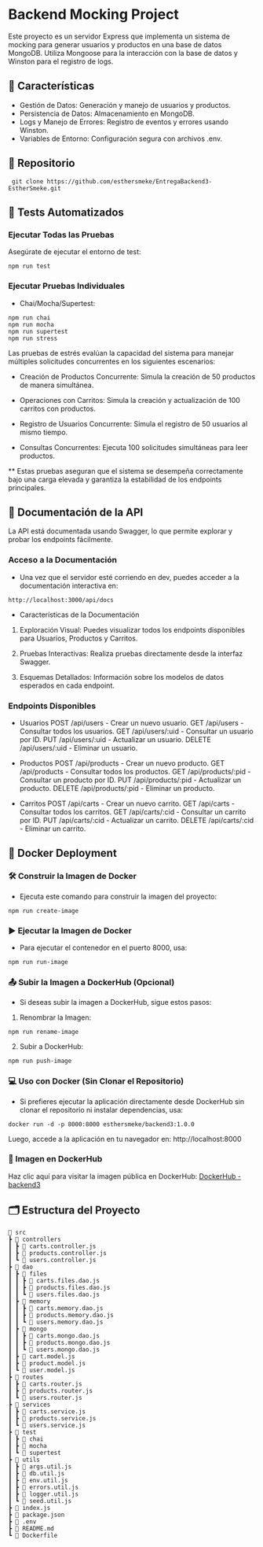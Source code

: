 # Backend Mocking Project

Este proyecto es un servidor Express que implementa un sistema de mocking para generar usuarios y productos en una base de datos MongoDB. Utiliza Mongoose para la interacción con la base de datos y Winston para el registro de logs.

## 🧩 Características

- Gestión de Datos: Generación y manejo de usuarios y productos.
- Persistencia de Datos: Almacenamiento en MongoDB.
- Logs y Manejo de Errores: Registro de eventos y errores usando Winston.
- Variables de Entorno: Configuración segura con archivos .env.

## 📂 Repositorio

```
 git clone https://github.com/esthersmeke/EntregaBackend3-EstherSmeke.git
```

## 🧪 Tests Automatizados

### **Ejecutar Todas las Pruebas**

Asegúrate de ejecutar el entorno de test:

```
npm run test
```

### **Ejecutar Pruebas Individuales**

- Chai/Mocha/Supertest:

```
npm run chai
npm run mocha
npm run supertest
npm run stress
```

Las pruebas de estrés evalúan la capacidad del sistema para manejar múltiples solicitudes concurrentes en los siguientes escenarios:

- Creación de Productos Concurrente:
  Simula la creación de 50 productos de manera simultánea.

- Operaciones con Carritos:
  Simula la creación y actualización de 100 carritos con productos.

- Registro de Usuarios Concurrente:
  Simula el registro de 50 usuarios al mismo tiempo.

- Consultas Concurrentes:
  Ejecuta 100 solicitudes simultáneas para leer productos.

\*\* Estas pruebas aseguran que el sistema se desempeña correctamente bajo una carga elevada y garantiza la estabilidad de los endpoints principales.

## 📖 Documentación de la API

La API está documentada usando Swagger, lo que permite explorar y probar los endpoints fácilmente.

### **Acceso a la Documentación**

- Una vez que el servidor esté corriendo en dev, puedes acceder a la documentación interactiva en:

```
http://localhost:3000/api/docs
```

- Características de la Documentación

1. Exploración Visual:
   Puedes visualizar todos los endpoints disponibles para Usuarios, Productos y Carritos.

2. Pruebas Interactivas:
   Realiza pruebas directamente desde la interfaz Swagger.

3. Esquemas Detallados:
   Información sobre los modelos de datos esperados en cada endpoint.

### **Endpoints Disponibles**

- Usuarios
  POST /api/users - Crear un nuevo usuario.
  GET /api/users - Consultar todos los usuarios.
  GET /api/users/:uid - Consultar un usuario por ID.
  PUT /api/users/:uid - Actualizar un usuario.
  DELETE /api/users/:uid - Eliminar un usuario.

- Productos
  POST /api/products - Crear un nuevo producto.
  GET /api/products - Consultar todos los productos.
  GET /api/products/:pid - Consultar un producto por ID.
  PUT /api/products/:pid - Actualizar un producto.
  DELETE /api/products/:pid - Eliminar un producto.

- Carritos
  POST /api/carts - Crear un nuevo carrito.
  GET /api/carts - Consultar todos los carritos.
  GET /api/carts/:cid - Consultar un carrito por ID.
  PUT /api/carts/:cid - Actualizar un carrito.
  DELETE /api/carts/:cid - Eliminar un carrito.

## 🚢 Docker Deployment

### **🛠️ Construir la Imagen de Docker**

- Ejecuta este comando para construir la imagen del proyecto:

```
npm run create-image
```

### **▶️ Ejecutar la Imagen de Docker**

- Para ejecutar el contenedor en el puerto 8000, usa:

```
npm run run-image
```

### **📤 Subir la Imagen a DockerHub (Opcional)**

- Si deseas subir la imagen a DockerHub, sigue estos pasos:

1. Renombrar la Imagen:

```
npm run rename-image
```

2. Subir a DockerHub:

```
npm run push-image
```

### **💻 Uso con Docker (Sin Clonar el Repositorio)**

- Si prefieres ejecutar la aplicación directamente desde DockerHub sin clonar el repositorio ni instalar dependencias, usa:

```
docker run -d -p 8000:8000 esthersmeke/backend3:1.0.0
```

Luego, accede a la aplicación en tu navegador en:
http://localhost:8000

### **🔗 Imagen en DockerHub**

Haz clic aquí para visitar la imagen pública en DockerHub:
[DockerHub - backend3](https://hub.docker.com/r/esthersmeke/backend3)

## 🗂️ Estructura del Proyecto

```
📂 src
┣ 📂 controllers
┃ ┣ 📜 carts.controller.js
┃ ┣ 📜 products.controller.js
┃ ┗ 📜 users.controller.js
┣ 📂 dao
┃ ┣ 📂 files
┃ ┃ ┣ 📜 carts.files.dao.js
┃ ┃ ┣ 📜 products.files.dao.js
┃ ┃ ┗ 📜 users.files.dao.js
┃ ┣ 📂 memory
┃ ┃ ┣ 📜 carts.memory.dao.js
┃ ┃ ┣ 📜 products.memory.dao.js
┃ ┃ ┗ 📜 users.memory.dao.js
┃ ┣ 📂 mongo
┃ ┃ ┣ 📜 carts.mongo.dao.js
┃ ┃ ┣ 📜 products.mongo.dao.js
┃ ┃ ┗ 📜 users.mongo.dao.js
┃ ┣ 📜 cart.model.js
┃ ┣ 📜 product.model.js
┃ ┗ 📜 user.model.js
┣ 📂 routes
┃ ┣ 📜 carts.router.js
┃ ┣ 📜 products.router.js
┃ ┗ 📜 users.router.js
┣ 📂 services
┃ ┣ 📜 carts.service.js
┃ ┣ 📜 products.service.js
┃ ┗ 📜 users.service.js
┣ 📂 test
┃ ┣ 📂 chai
┃ ┣ 📂 mocha
┃ ┗ 📂 supertest
┣ 📂 utils
┃ ┣ 📜 args.util.js
┃ ┣ 📜 db.util.js
┃ ┣ 📜 env.util.js
┃ ┣ 📜 errors.util.js
┃ ┣ 📜 logger.util.js
┃ ┗ 📜 seed.util.js
┣ 📜 index.js
┣ 📜 package.json
┣ 📜 .env
┣ 📜 README.md
┗ 📜 Dockerfile
```
